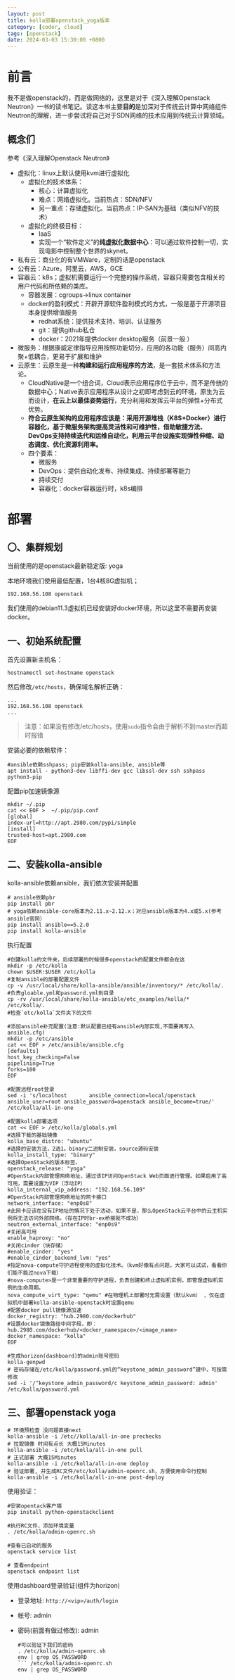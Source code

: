 ```yaml
---
layout: post
title: kolla部署openstack_yoga版本
category: [coder, cloud]
tags: [openstack]
date: 2024-03-03 15:30:00 +0800
---
```


# 前言

我不是做openstack的，而是做网络的，这里是对于《深入理解Openstack Neutron》一书的读书笔记。读这本书主要**目的**是加深对于传统云计算中网络组件Neutron的理解，进一步尝试将自己对于SDN网络的技术应用到传统云计算领域。

## 概念们

参考《深入理解Openstack Neutron》

* 虚拟化：linux上默认使用kvm进行虚拟化
  * 虚拟化的技术体系：
    * 核心：计算虚拟化
    * 难点：网络虚拟化。当前热点：SDN/NFV
    * 另一重点：存储虚拟化。当前热点：IP-SAN为基础（类似NFV的技术）
  * 虚拟化的终极目标：
    * IaaS
    * 实现一个“软件定义”的**纯虚拟化数据中心**：可以通过软件控制一切，实现电影中控制整个世界的skynet。
* 私有云：商业化的有VMWare，定制的话是openstack
* 公有云：Azure，阿里云，AWS，GCE
* 容器云：k8s；虚拟机需要运行一个完整的操作系统，容器只需要包含相关的用户代码和所依赖的类库。
  * 容器发展：cgroups->linux container
  * docker的盈利模式：开辟开源软件盈利模式的方式，一般是基于开源项目本身提供增值服务
    * redhat系统：提供技术支持、培训、认证服务
    * git：提供github私仓
    * docker：2021年提供docker desktop服务（前景一般 ）
* 微服务：根据康威定律指导应用按照功能切分，应用的各功能（服务）间高内聚+低耦合，更易于扩展和维护
* 云原生：云原生是一种**构建和运行应用程序的方法**，是一套技术体系和方法论。
  * CloudNative是一个组合词，Cloud表示应用程序位于云中，而不是传统的数据中心；Native表示应用程序从设计之初即考虑到云的环境，原生为云而设计，**在云上以最佳姿势运行**，充分利用和发挥云平台的弹性+分布式优势。
  * **符合云原生架构的应用程序应该是：采用开源堆栈（K8S+Docker）进行容器化，基于微服务架构提高灵活性和可维护性，借助敏捷方法、DevOps支持持续迭代和运维自动化，利用云平台设施实现弹性伸缩、动态调度、优化资源利用率。**
  * 四个要素：
    * 微服务
    * DevOps：提供自动化发布、持续集成、持续部署等能力
    * 持续交付
    * 容器化：docker容器运行时，k8s编排



# 部署

## 〇、集群规划

当前使用的是openstack最新稳定版: yoga

本地环境我们使用最低配置，1台4核8G虚拟机；

```shell
192.168.56.108 openstack
```

我们使用的debian11.3虚拟机已经安装好docker环境，所以这里不需要再安装docker。

## 一、初始系统配置

首先设置新主机名：

```shell
hostnamectl set-hostname openstack
```

然后修改`/etc/hosts`，确保域名解析正确：

```shell
...
192.168.56.108 openstack
...
```

> 注意：如果没有修改/etc/hosts，使用`sudo`指令会由于解析不到master而超时报错

安装必要的依赖软件：

```shell
#ansible依赖sshpass; pip安装kolla-ansible, ansible等
apt install - python3-dev libffi-dev gcc libssl-dev ssh sshpass python3-pip
```

配置pip加速镜像源

```shell
mkdir ~/.pip
cat << EOF >  ~/.pip/pip.conf
[global]
index-url=http://apt.2980.com/pypi/simple
[install]
trusted-host=apt.2980.com
EOF
```

## 二、安装kolla-ansible

kolla-ansible依赖ansible，我们依次安装并配置

```shell
# ansible依赖pbr
pip install pbr
# yoga依赖ansible-core版本为2.11.x~2.12.x；对应ansible版本为4.x或5.x(参考ansible官网）
pip install ansible==5.2.0
pip install kolla-ansible
```

执行配置

```shell
#创建kolla的文件夹，后续部署的时候很多openstack的配置文件都会在这
mkdir -p /etc/kolla
chown $USER:$USER /etc/kolla
#复制ansible的部署配置文件
cp -v /usr/local/share/kolla-ansible/ansible/inventory/* /etc/kolla/.
#负责gloable.yml和password.yml到目录
cp -rv /usr/local/share/kolla-ansible/etc_examples/kolla/* /etc/kolla/.
#检查`etc/kolla`文件夹下的文件

#添加ansible补充配置(注意:默认配置已经有ansible内部实现,不需要再写入ansible.cfg)
mkdir -p /etc/ansible
cat << EOF > /etc/ansible/ansible.cfg
[defaults]
host_key_checking=False
pipelining=True
forks=100
EOF

#配置远程root登录
sed -i 's/localhost       ansible_connection=local/openstack ansible_user=root ansible_password=openstack ansible_become=true/' /etc/kolla/all-in-one

#配置kolla部署选项
cat << EOF > /etc/kolla/globals.yml
#选择下载的基础镜像
kolla_base_distro: "ubuntu"
#选择的安装方法，2选1。binary二进制安装，source源码安装
kolla_install_type: "binary"
#选择OpenStack的版本标签，
openstack_release: "yoga"
#OpenStack内部管理网络地址，通过该IP访问OpenStack Web页面进行管理。如果启用了高可用，需要设置为VIP（浮动IP）
kolla_internal_vip_address: "192.168.56.109"
#OpenStack内部管理网络地址的网卡接口
network_interface: "enp0s8"
#此网卡应该在没有IP地址的情况下处于活动，如果不是，那么OpenStack云平台中的云主机实例将无法访问外部网络。（存在IP时br-ex桥接就不成功）
neutron_external_interface: "enp0s9"
#关闭高可用
enable_haproxy: "no"
#关闭cinder（块存储）
#enable_cinder: "yes"
#enable_cinder_backend_lvm: "yes"
#指定nova-compute守护进程使用的虚拟化技术。（kvm好像有点问题，大家可以试试，看看你们能不能过nova下载）
#nova-compute>是一个非常重要的守护进程，负责创建和终止虚拟机实例，即管理虚拟机实例的生命周期。
nova_compute_virt_type: "qemu" #在物理机上部署时无需设置（默认kvm） ，仅在虚拟机中部署kolla-ansible-openstack时设置qemu
#配置docker pull镜像源加速
docker_registry: "hub.2980.com/dockerhub"
#设置docker镜像路径中间字段，即：hub.2980.com/dockerhub/<docker_namespace>/<image_name>
docker_namespace: "kolla"
EOF

#生成horizon(dashboard)的admin账号密码
kolla-genpwd
# 密码存储在/etc/kolla/password.yml的“keystone_admin_password”键中，可按需修改
sed -i '/^keystone_admin_password/c keystone_admin_password: admin' /etc/kolla/password.yml
```

## 三、部署openstack yoga

```shell
# 环境预检查 没问题直接next
kolla-ansible -i /etc//kolla/all-in-one prechecks
# 拉取镜像 时间有点长 大概15Minutes
kolla-ansible -i /etc/kolla/all-in-one pull
# 正式部署 大概15Minutes
kolla-ansible -i /etc/kolla/all-in-one deploy
# 验证部署, 并生成RC文件/etc/kolla/admin-openrc.sh，方便使用命令行控制
kolla-ansible -i /etc/kolla/all-in-one post-deploy
```

使用验证：

```shell
#安装opentack客户端
pip install python-openstackclient

#执行RC文件，添加环境变量
. /etc/kolla/admin-openrc.sh

#查看已启动的服务
openstack service list

# 查看endpoint
openstack endpoint list
```

使用dashboard登录验证(组件为horizon)

* 登录地址: `http://<vip>/auth/login`

* 帐号: admin

* 密码(前面有做过修改): admin

  ```shell
  #可以验证下我们的密码
  . /etc/kolla/admin-openrc.sh
  env | grep OS_PASSWORD
  ``` /etc/kolla/admin-openrc.sh
  env | grep OS_PASSWORD
  ```